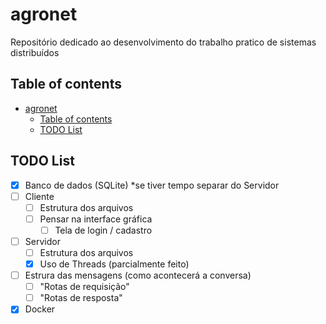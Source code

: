 # agronet

Repositório dedicado ao desenvolvimento do trabalho pratico de sistemas distribuídos

## Table of contents

- [agronet](#agronet)
  - [Table of contents](#table-of-contents)
  - [TODO List](#todo-list)

## TODO List

- [X] Banco de dados (SQLite) *se tiver tempo separar do Servidor
- [ ] Cliente
  - [ ] Estrutura dos arquivos
  - [ ] Pensar na interface gráfica
    - [ ] Tela de login / cadastro
- [ ] Servidor
  - [ ] Estrutura dos arquivos
  - [X] Uso de Threads (parcialmente feito)
- [ ] Estrura das mensagens (como acontecerá a conversa)
  - [ ] "Rotas de requisição"
  - [ ] "Rotas de resposta"
- [X] Docker
